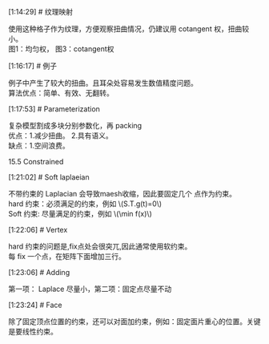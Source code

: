 
[1:14:29] # 纹理映射     

使用这种格子作为纹理，方便观察扭曲情况，仍建议用 cotangent 权，扭曲较小。   
图1：均匀权， 图3：cotangent权     


[1:16:17] # 例子     

例子中产生了较大的扭曲。且耳朵处容易发生数值精度问题。   
算法优点：简单、有效、无翻转。    


[1:17:53] # Parameterization      

复杂模型割成多块分别参数化，再 packing    
优点：1.减少扭曲。    2.具有语义。    
缺点：1.空间浪费。    


15.5 Constrained    


[1:21:02] # Soft laplaeian     

不带约束的 Laplacian 会导致maesh收缩，因此要固定几个
点作为约束。     
hard 约束：必须满足的约束，例如 \\(S.T.g(t)=0\\)    
Soft 约束: 尽量满足的约束，例如 \\(\min f(x)\\)   


[1:22:06] # Vertex    

hard 约束的问题是,fix点处会很突兀,因此通常使用软约束。   
每 fix 一个点，在矩阵下面增加三行。    


[1:23:06] # Adding     

第一项： Laplace 尽量小，第二项：固定点尽量不动    


[1:23:24] # Face    

除了固定顶点位置的约束，还可以对面加约束，例如：固定面片重心的位置。关键是要线性约束。    